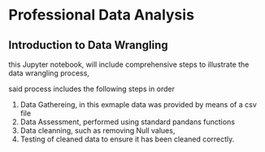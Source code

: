 # Professional Data Analysis
## Introduction to Data Wrangling
this Jupyter notebook, will include comprehensive steps to illustrate the data wrangling process, 

said process includes the following steps in order
1. Data Gathereing, in this exmaple data was provided by means of a csv file
2. Data Assessment, performed using standard pandans functions
3. Data cleanning, such as removing Null values,
4. Testing of cleaned data to ensure it has been cleaned correctly.

